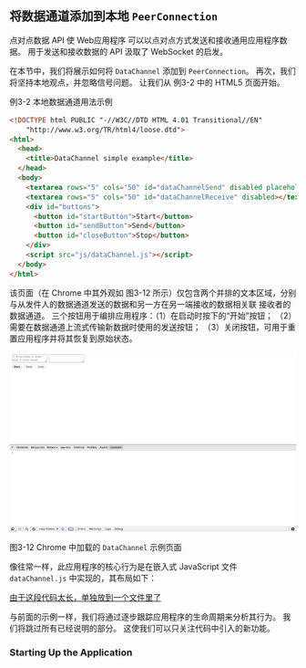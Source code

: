 ## 将数据通道添加到本地 `PeerConnection`

点对点数据 API 使 Web应用程序 可以以点对点方式发送和接收通用应用程序数据。 用于发送和接收数据的 API 汲取了 WebSocket 的启发。

在本节中，我们将展示如何将 `DataChannel` 添加到 `PeerConnection`。 再次，我们将坚持本地观点，并忽略信号问题。 让我们从 例3-2 中的 HTML5 页面开始。

例3-2 本地数据通道用法示例
```html
<!DOCTYPE html PUBLIC "-//W3C//DTD HTML 4.01 Transitional//EN"
    "http://www.w3.org/TR/html4/loose.dtd">
<html>
  <head>
    <title>DataChannel simple example</title>
  </head>
  <body>
    <textarea rows="5" cols="50" id="dataChannelSend" disabled placeholder="1: Press Start; 2: Enter text; 3: Press Send."></textarea>
    <textarea rows="5" cols="50" id="dataChannelReceive" disabled></textarea>
    <div id="buttons">
      <button id="startButton">Start</button>
      <button id="sendButton">Send</button>
      <button id="closeButton">Stop</button>
    </div>
    <script src="js/dataChannel.js"></script>
  </body>
</html>
```


该页面（在 Chrome 中其外观如 图3-12 所示）仅包含两个并排的文本区域，分别与从发件人的数据通道发送的数据和另一方在另一端接收的数据相关联 接收者的数据通道。 三个按钮用于编排应用程序：（1）在启动时按下的“开始”按钮； （2）需要在数据通道上流式传输新数据时使用的发送按钮； （3）关闭按钮，可用于重置应用程序并将其恢复到原始状态。


![图3-12](images/rcwr_0312.png)

图3-12 Chrome 中加载的 `DataChannel` 示例页面


像往常一样，此应用程序的核心行为是在嵌入式 JavaScript 文件 `dataChannel.js` 中实现的，其布局如下：


[由于这段代码太长，单独放到一个文件里了](dataChannel.js)



与前面的示例一样，我们将通过逐步跟踪应用程序的生命周期来分析其行为。 我们将跳过所有已经说明的部分。 这使我们可以只关注代码中引入的新功能。

### Starting Up the Application
